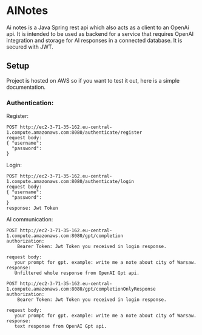 # AINotes
Ai notes is a Java Spring rest api which also acts as a client to an OpenAi api.
It is intended to be used as backend for a service that requires OpenAI integration and storage for AI responses in a connected database.
It is secured with JWT. 

## Setup

Project is hosted on AWS so if you want to test it out, here is a simple documentation.

### Authentication:

Register:
```
POST http://ec2-3-71-35-162.eu-central-1.compute.amazonaws.com:8080/authenticate/register
request body:
{ "username":
  "password":
}
```
Login:
```
POST http://ec2-3-71-35-162.eu-central-1.compute.amazonaws.com:8080/authenticate/login
request body:
{ "username":
  "password":
}
response: Jwt Token
```
AI communication:
```
POST http://ec2-3-71-35-162.eu-central-1.compute.amazonaws.com:8080/gpt/completion
authorization:
    Bearer Token: Jwt Token you received in login response.

request body:
   your prompt for gpt. example: write me a note about city of Warsaw.
response:
   Unfiltered whole response from OpenAI Gpt api.

```

```
POST http://ec2-3-71-35-162.eu-central-1.compute.amazonaws.com:8080/gpt/completionOnlyResponse
authorization:
    Bearer Token: Jwt Token you received in login response.

request body:
   your prompt for gpt. example: write me a note about city of Warsaw.
response:
   text response from OpenAI Gpt api.

```

